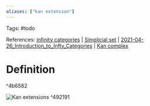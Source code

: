 ```yaml
---
aliases: ["kan extension"]
---
```


Tags: #todo

References: [infinity categories](infinity%20categories.md) | [Simplicial set](Simplicial%20set) | [2021-04-26_Introduction_to_Infty_Categories](2021-04-26_Introduction_to_Infty_Categories.md) 
| [Kan complex](Kan%20complex)

# Definition

^4b6582

![Kan extensions](figures/image_2021-03-25-00-08-55.png) ^492191
